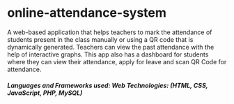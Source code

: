 # online-attendance-system
A web-based application that helps teachers to mark the attendance of students present in the class manually or using a QR code that is dynamically generated. Teachers can view the past attendance with the help of interactive graphs. This app also has a dashboard for students where they can view their attendance, apply for leave and scan QR Code for attendance.

##### Languages and Frameworks used: Web Technologies: (HTML, CSS, JavaScript, PHP, MySQL)
